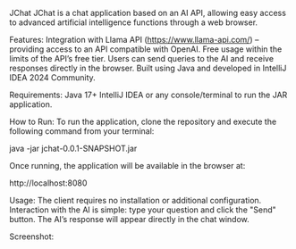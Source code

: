 JChat
JChat is a chat application based on an AI API, allowing easy access to advanced artificial intelligence functions through a web browser.

Features:
Integration with Llama API (https://www.llama-api.com/) – providing access to an API compatible with OpenAI.
Free usage within the limits of the API’s free tier.
Users can send queries to the AI and receive responses directly in the browser.
Built using Java and developed in IntelliJ IDEA 2024 Community.

Requirements:
Java 17+
IntelliJ IDEA or any console/terminal to run the JAR application.

How to Run:
To run the application, clone the repository and execute the following command from your terminal:

java -jar jchat-0.0.1-SNAPSHOT.jar

Once running, the application will be available in the browser at:

http://localhost:8080

Usage:
The client requires no installation or additional configuration. Interaction with the AI is simple: type your question and click the "Send" button. The AI’s response will appear directly in the chat window.

Screenshot:
